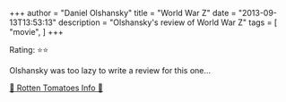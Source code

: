 +++
author = "Daniel Olshansky"
title = "World War Z"
date = "2013-09-13T13:53:13"
description = "Olshansky's review of World War Z"
tags = [
    "movie",
]
+++

Rating: ⭐⭐

Olshansky was too lazy to write a review for this one...

[🍅 Rotten Tomatoes Info 🍅](https://www.rottentomatoes.com//m/world-war-z)